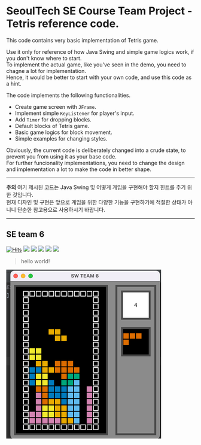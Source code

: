 # SeoulTech SE Course Team Project - Tetris reference code.

This code contains very basic implementation of Tetris game.   

Use it only for reference of how Java Swing and simple game logics work, if you don't know where to start.   
To implement the actual game, like you've seen in the demo, you need to chagne a lot for implementation.  
Hence, it would be better to start with your own code, and use this code as a hint. 

The code implements the following functionalities.  

- Create game screen with ```JFrame```.
- Implement simple ```KeyListener``` for player's input.
- Add ```Timer``` for dropping blocks.
- Default blocks of Tetris game.
- Basic game logics for block movement.
- Simple examples for changing styles.

Obviously, the current code is deliberately changed into a crude state, to prevent you from using it as your base code.   
For further funcionality implementations, you need to change the design and implementation a lot to make the code in better shape.  

--------------

**주의**
여기 제시된 코드는 Java Swing 및 어떻게 게임을 구현해야 할지 힌트를 주기 위한 것입니다.  
현재 디자인 및 구현은 앞으로 게임을 위한 다양한 기능을 구현하기에 적절한 상태가 아니니 단순한 참고용으로 사용하시기 바랍니다.  


---
## SE team 6

[![Hits](https://hits.seeyoufarm.com/api/count/incr/badge.svg?url=https%3A%2F%2Fgithub.com%2Fgjhttps%3A%2F%2Fgithub.com%2FHiGeuni%2FSE_Project_Tetris_Swingbae1212%2Fhit-counter&count_bg=%2379C83D&title_bg=%23555555&icon=&icon_color=%23E7E7E7&title=hits&edge_flat=false)](https://hits.seeyoufarm.com)
<img src="https://img.shields.io/github/issues-pr/HiGeuni/SE_Project_Tetris_Swing"/>
<img src="https://img.shields.io/github/issues/HiGeuni/SE_Project_Tetris_Swing"/>
<img src="https://img.shields.io/github/contributors/HiGeuni/SE_Project_Tetris_Swing"/>
<img src="https://img.shields.io/github/license/HiGeuni/SE_Project_Tetris_Swing"/>
<img src="https://img.shields.io/github/v/release/HiGeuni/SE_Project_Tetris_Swing"/>

> hello world!

![img.png](img.png)